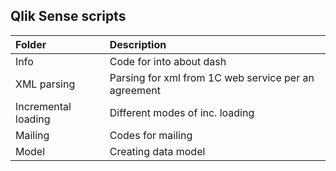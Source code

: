 ## Qlik Sense scripts

|        Folder         |       Description      |
| :-------------------  | :----------------------|
| Info                  | Code for into about dash |
| XML parsing           | Parsing for xml from 1C web service per an agreement|
| Incremental loading   | Different modes of inc. loading|
| Mailing               | Codes for mailing |
| Model                 | Creating data model |

